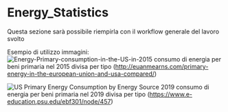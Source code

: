 # Energy_Statistics

Questa sezione sarà possibile riempirla con il workflow generale del lavoro svolto

Esempio di utilizzo immagini:
![Energy-Primary-consumption-in-the-US-in-2015](https://user-images.githubusercontent.com/78934727/146346455-5872f524-17a8-411a-a71e-ade612abe4e9.png)
consumo di energia per beni primaria nel 2015 divisa per tipo (http://euanmearns.com/primary-energy-in-the-european-union-and-usa-compared/)



![US Primary Energy Consumption by Energy Source 2019](https://user-images.githubusercontent.com/78934727/146346731-6954c151-a028-4732-a623-77923dee0ebd.png)
consumo di energia per beni primaria nel 2019 divisa per tipo (https://www.e-education.psu.edu/ebf301/node/457)
